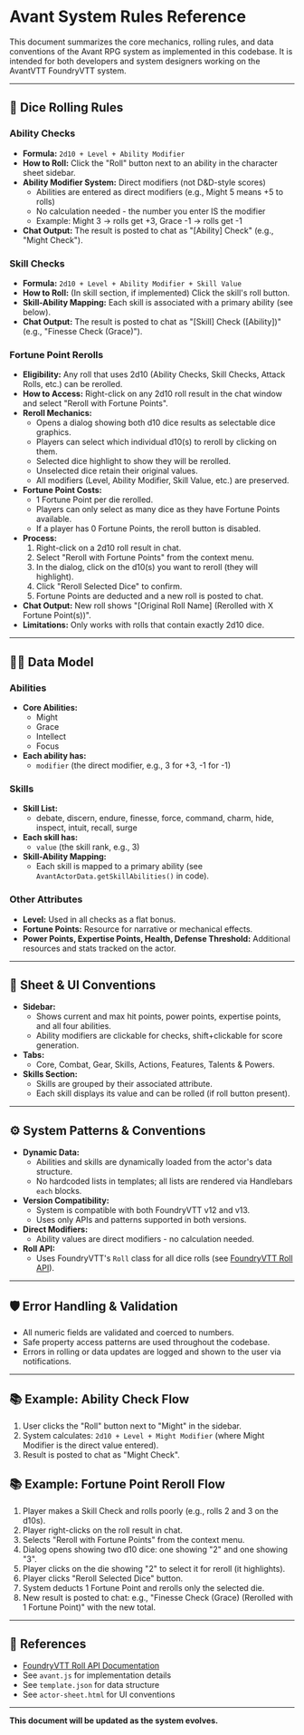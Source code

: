 # Avant System Rules Reference

This document summarizes the core mechanics, rolling rules, and data conventions of the Avant RPG system as implemented in this codebase. It is intended for both developers and system designers working on the AvantVTT FoundryVTT system.

---

## 🎲 Dice Rolling Rules

### **Ability Checks**
- **Formula:** `2d10 + Level + Ability Modifier`
- **How to Roll:** Click the "Roll" button next to an ability in the character sheet sidebar.
- **Ability Modifier System:** Direct modifiers (not D&D-style scores)
  - Abilities are entered as direct modifiers (e.g., Might 5 means +5 to rolls)
  - No calculation needed - the number you enter IS the modifier
  - Example: Might 3 → rolls get +3, Grace -1 → rolls get -1
- **Chat Output:** The result is posted to chat as "[Ability] Check" (e.g., "Might Check").

### **Skill Checks**
- **Formula:** `2d10 + Level + Ability Modifier + Skill Value`
- **How to Roll:** (In skill section, if implemented) Click the skill's roll button.
- **Skill-Ability Mapping:** Each skill is associated with a primary ability (see below).
- **Chat Output:** The result is posted to chat as "[Skill] Check ([Ability])" (e.g., "Finesse Check (Grace)").

### **Fortune Point Rerolls**
- **Eligibility:** Any roll that uses 2d10 (Ability Checks, Skill Checks, Attack Rolls, etc.) can be rerolled.
- **How to Access:** Right-click on any 2d10 roll result in the chat window and select "Reroll with Fortune Points".
- **Reroll Mechanics:**
  - Opens a dialog showing both d10 dice results as selectable dice graphics.
  - Players can select which individual d10(s) to reroll by clicking on them.
  - Selected dice highlight to show they will be rerolled.
  - Unselected dice retain their original values.
  - All modifiers (Level, Ability Modifier, Skill Value, etc.) are preserved.
- **Fortune Point Costs:**
  - 1 Fortune Point per die rerolled.
  - Players can only select as many dice as they have Fortune Points available.
  - If a player has 0 Fortune Points, the reroll button is disabled.
- **Process:**
  1. Right-click on a 2d10 roll result in chat.
  2. Select "Reroll with Fortune Points" from the context menu.
  3. In the dialog, click on the d10(s) you want to reroll (they will highlight).
  4. Click "Reroll Selected Dice" to confirm.
  5. Fortune Points are deducted and a new roll is posted to chat.
- **Chat Output:** New roll shows "[Original Roll Name] (Rerolled with X Fortune Point(s))".
- **Limitations:** Only works with rolls that contain exactly 2d10 dice.

---

## 🧑‍💻 Data Model

### **Abilities**
- **Core Abilities:**
  - Might
  - Grace
  - Intellect
  - Focus
- **Each ability has:**
  - `modifier` (the direct modifier, e.g., 3 for +3, -1 for -1)

### **Skills**
- **Skill List:**
  - debate, discern, endure, finesse, force, command, charm, hide, inspect, intuit, recall, surge
- **Each skill has:**
  - `value` (the skill rank, e.g., 3)
- **Skill-Ability Mapping:**
  - Each skill is mapped to a primary ability (see `AvantActorData.getSkillAbilities()` in code).

### **Other Attributes**
- **Level:** Used in all checks as a flat bonus.
- **Fortune Points:** Resource for narrative or mechanical effects.
- **Power Points, Expertise Points, Health, Defense Threshold:** Additional resources and stats tracked on the actor.

---

## 📝 Sheet & UI Conventions

- **Sidebar:**
  - Shows current and max hit points, power points, expertise points, and all four abilities.
  - Ability modifiers are clickable for checks, shift+clickable for score generation.
- **Tabs:**
  - Core, Combat, Gear, Skills, Actions, Features, Talents & Powers.
- **Skills Section:**
  - Skills are grouped by their associated attribute.
  - Each skill displays its value and can be rolled (if roll button present).

---

## ⚙️ System Patterns & Conventions

- **Dynamic Data:**
  - Abilities and skills are dynamically loaded from the actor's data structure.
  - No hardcoded lists in templates; all lists are rendered via Handlebars `each` blocks.
- **Version Compatibility:**
  - System is compatible with both FoundryVTT v12 and v13.
  - Uses only APIs and patterns supported in both versions.
- **Direct Modifiers:**
  - Ability values are direct modifiers - no calculation needed.
- **Roll API:**
  - Uses FoundryVTT's `Roll` class for all dice rolls (see [FoundryVTT Roll API](https://foundryvtt.com/api/classes/foundry.dice.Roll.html)).

---

## 🛡️ Error Handling & Validation

- All numeric fields are validated and coerced to numbers.
- Safe property access patterns are used throughout the codebase.
- Errors in rolling or data updates are logged and shown to the user via notifications.

---

## 📚 Example: Ability Check Flow

1. User clicks the "Roll" button next to "Might" in the sidebar.
2. System calculates: `2d10 + Level + Might Modifier` (where Might Modifier is the direct value entered).
3. Result is posted to chat as "Might Check".

## 📚 Example: Fortune Point Reroll Flow

1. Player makes a Skill Check and rolls poorly (e.g., rolls 2 and 3 on the d10s).
2. Player right-clicks on the roll result in chat.
3. Selects "Reroll with Fortune Points" from the context menu.
4. Dialog opens showing two d10 dice: one showing "2" and one showing "3".
5. Player clicks on the die showing "2" to select it for reroll (it highlights).
6. Player clicks "Reroll Selected Dice" button.
7. System deducts 1 Fortune Point and rerolls only the selected die.
8. New result is posted to chat: e.g., "Finesse Check (Grace) (Rerolled with 1 Fortune Point)" with the new total.

---

## 🔗 References
- [FoundryVTT Roll API Documentation](https://foundryvtt.com/api/classes/foundry.dice.Roll.html)
- See `avant.js` for implementation details
- See `template.json` for data structure
- See `actor-sheet.html` for UI conventions

---

**This document will be updated as the system evolves.** 